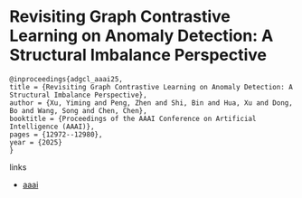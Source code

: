 # Revisiting Graph Contrastive Learning on Anomaly Detection: A Structural Imbalance Perspective

```
@inproceedings{adgcl_aaai25,
title = {Revisiting Graph Contrastive Learning on Anomaly Detection: A Structural Imbalance Perspective},
author = {Xu, Yiming and Peng, Zhen and Shi, Bin and Hua, Xu and Dong, Bo and Wang, Song and Chen, Chen},
booktitle = {Proceedings of the AAAI Conference on Artificial Intelligence (AAAI)},
pages = {12972--12980},
year = {2025}
}
```

links
- [aaai](https://ojs.aaai.org/index.php/AAAI/article/view/33415)

